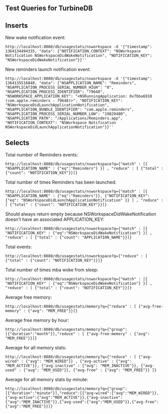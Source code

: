 Test Queries for TurbineDB
--------------------------

## Inserts

New wake notification event:

    http://localhost:8080/db/usagestats/nsworkspace -d '{"timestamp": 1364134494335, "data": {"NOTIFICATION_CONTEXT": "NSWorkspace Notification NSWorkspaceDidWakeNotification", "NOTIFICATION_KEY": "NSWorkspaceDidWakeNotification"}}''


New reminders launch notification event:

    http://localhost:8080/db/usagestats/nsworkspace -d '{"timestamp": 1364135516840, "data": {"NSAPPLICATION_NAME": "Reminders", "NSAPPLICATION_PROCESS_SERIAL_NUMBER_HIGH": "0", "NSAPPLICATION_PROCESS_IDENTIFIER": "79648", "NSWORKSPACE_APPLICATION_KEY": "<NSRunningApplication: 0x7bba6910 (com.apple.reminders - 79648)>", "NOTIFICATION_KEY": "NSWorkspaceDidLaunchApplicationNotification", "NSAPPLICATION_BUNDLE_IDENTIFIER": "com.apple.reminders", "NSAPPLICATION_PROCESS_SERIAL_NUMBER_LOW": "19829480", "NSAPPLICATION_PATH": "/Applications/Reminders.app", "NOTIFICATION_CONTEXT": "NSWorkspace Notification NSWorkspaceDidLaunchApplicationNotification"}}''


## Selects

Total number of Reminders events:

    http://localhost:8080/db/usagestats/nsworkspace?q={"match" : [{ "NSAPPLICATION_NAME" : {"eq":"Reminders"} }] , "reduce" : [ {"total" : {"count": "NOTIFICATION_KEY"}}]}

Total number of times Reminders has been launched:

    http://localhost:8080/db/usagestats/nsworkspace?q={"match" : [{ "NSAPPLICATION_NAME" : {"eq":"Reminders"}}, {"NOTIFICATION_KEY": {"eq": "NSWorkspaceDidLaunchApplicationNotification" }} ] , "reduce" : [ {"total" : {"count": "NOTIFICATION_KEY"}}]}

Should always return empty because NSWorkspaceDidWakeNotification doesn't have an associated APPLICATION_KEY:

    http://localhost:8080/db/usagestats/nsworkspace?q={"match" : [{ "NOTIFICATION_KEY" : {"eq":"NSWorkspaceDidWakeNotification"} }] , "reduce" : [ {"total" : {"count": "APPLICATION_NAME"}}]}

Total events:

    http://localhost:8080/db/usagestats/nsworkspace?q={"reduce" : [ {"total" : {"count": "NOTIFICATION_KEY"}}]}

Total number of times mba woke from sleep:

    http://localhost:8080/db/usagestats/nsworkspace?q={"match" : [{ "NOTIFICATION_KEY" : {"eq":"NSWorkspaceDidWakeNotification"} }] , "reduce" : [ {"total" : {"count": "NOTIFICATION_KEY"}}]}

Average free memory:

    http://localhost:8080/db/usagestats/memory?q={"reduce" : [ {"avg-free-memory" : {"avg": "MEM_FREE"}}]}

Average free memory by hour:

    http://localhost:8080/db/usagestats/memory?q={"group":[{"duration":"month"}],"reduce" : [ {"avg-free-memory" : {"avg": "MEM_FREE"}}]}

Average for all memory stats:

    http://localhost:8080/db/usagestats/memory?q={"reduce" : [ {"avg-wired" : {"avg": "MEM_WIRED"}} , {"avg-active" : {"avg": "MEM_ACTIVE"}}, {"avg-inactive" : {"avg": "MEM_INACTIVE"}}, {"avg-used" : {"avg": "MEM_USED"}}, {"avg-free" : {"avg": "MEM_FREE"}} ]}

Average for all memory stats by minute:

    http://localhost:8080/db/usagestats/memory?q={"group":[{"duration":"minute"}],"reduce":[{"avg-wired":{"avg":"MEM_WIRED"}},{"avg-active":{"avg":"MEM_ACTIVE"}},{"avg-inactive":{"avg":"MEM_INACTIVE"}},{"avg-used":{"avg":"MEM_USED"}},{"avg-free":{"avg":"MEM_FREE"}}]}
